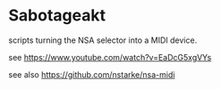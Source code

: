 # Sabotageakt

scripts turning the NSA selector into a MIDI device.

see
https://www.youtube.com/watch?v=EaDcG5xgVYs

see also
https://github.com/nstarke/nsa-midi

